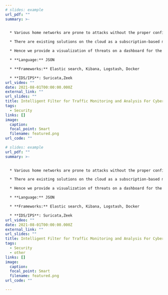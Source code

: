 ```yaml
---
# slides: example
url_pdf: ""
summary: >-
  

  * Various home networks are prone to attacks without the proper configuration of security rules and firewalls.

  * There are existing solutions on the cloud as a subscription-based model but they are not practical as it is very expensive and suited for large enterprises.

  * Hence we provide a visualization of threats on a dashboard for the users to monitor and take necessary action against threats.

  * **Language:** JSON

  * **Frameworks:** Elastic search, Kibana, Logstash, Docker

  * **IDS/IPS**: Suricata,Zeek
url_video: ""
date: 2021-08-01T00:00:00.000Z
external_link: ""
url_slides: ""
title: Intelligent Filter for Traffic Monitoring and Analysis For Cyber Threats
tags:
  - Security
links: []
image:
  caption:
  focal_point: Smart
  filename: featured.png
url_code: ""

# slides: example
url_pdf: ""
summary: >-
  

  * Various home networks are prone to attacks without the proper configuration of security rules and firewalls.

  * There are existing solutions on the cloud as a subscription-based model but they are not practical as it is very expensive and suited for large enterprises.

  * Hence we provide a visualization of threats on a dashboard for the users to monitor and take necessary action against threats.

  * **Language:** JSON

  * **Frameworks:** Elastic search, Kibana, Logstash, Docker

  * **IDS/IPS**: Suricata,Zeek
url_video: ""
date: 2021-08-01T00:00:00.000Z
external_link: ""
url_slides: ""
title: Intelligent Filter for Traffic Monitoring and Analysis For Cyber Threats
tags:
  - Security
  - other
links: []
image:
  caption:
  focal_point: Smart
  filename: featured.png
url_code: ""

---
```


<!--StartFragment-->

<!--EndFragment-->